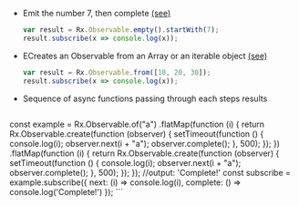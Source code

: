 - Emit the number 7, then complete [(see)](http://reactivex.io/rxjs/class/es6/Observable.js~Observable.html#static-method-defer)
    ```js
    var result = Rx.Observable.empty().startWith(7);
    result.subscribe(x => console.log(x));
    ```


- ECreates an Observable from an Array or an iterable object [(see)](http://reactivex.io/rxjs/class/es6/Observable.js~Observable.html#static-method-never)
    ```js
    var result = Rx.Observable.from([10, 20, 30]);
    result.subscribe(x => console.log(x));
    ```

- Sequence of async functions passing through each steps results
    ```js
const example = Rx.Observable.of("a")
   .flatMap(function (i) {
        return Rx.Observable.create(function (observer) {
          setTimeout(function () {
            console.log(i);
            observer.next(i + "a");
            observer.complete();
          }, 500);
        });
    })
   .flatMap(function (i) {
        return Rx.Observable.create(function (observer) {
          setTimeout(function () {
            console.log(i);
            observer.next(i + "a");
            observer.complete();
          }, 500);
        });
    });
//output: 'Complete!'
const subscribe = example.subscribe({
  next: (i) => console.log(i),
  complete: () => console.log('Complete!')
});
    ```

